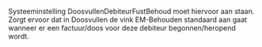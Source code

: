 Systeeminstelling DoosvullenDebiteurFustBehoud moet hiervoor aan staan. Zorgt ervoor dat in Doosvullen de vink EM-Behouden standaard aan gaat wanneer er een factuur/doos voor deze debiteur begonnen/heropend wordt.